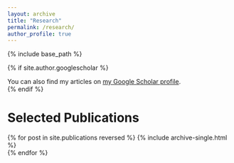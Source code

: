 ```yaml
---
layout: archive
title: "Research"
permalink: /research/
author_profile: true
---
```

{% include base_path %}

{% if site.author.googlescholar %}
  <div class="wordwrap">You can also find my articles on <a href="{{site.author.googlescholar}}">my Google Scholar profile</a>.</div>
{% endif %}

# Selected Publications
{% for post in site.publications reversed %}
  {% include archive-single.html %}
  <br>
{% endfor %}